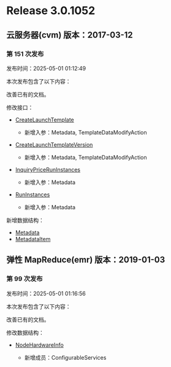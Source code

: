 # Release 3.0.1052

## 云服务器(cvm) 版本：2017-03-12

### 第 151 次发布

发布时间：2025-05-01 01:12:49

本次发布包含了以下内容：

改善已有的文档。

修改接口：

* [CreateLaunchTemplate](https://cloud.tencent.com/document/api/213/66327)

	* 新增入参：Metadata, TemplateDataModifyAction

* [CreateLaunchTemplateVersion](https://cloud.tencent.com/document/api/213/66326)

	* 新增入参：Metadata, TemplateDataModifyAction

* [InquiryPriceRunInstances](https://cloud.tencent.com/document/api/213/15726)

	* 新增入参：Metadata

* [RunInstances](https://cloud.tencent.com/document/api/213/15730)

	* 新增入参：Metadata


新增数据结构：

* [Metadata](https://cloud.tencent.com/document/api/213/15753#Metadata)
* [MetadataItem](https://cloud.tencent.com/document/api/213/15753#MetadataItem)



## 弹性 MapReduce(emr) 版本：2019-01-03

### 第 99 次发布

发布时间：2025-05-01 01:16:56

本次发布包含了以下内容：

改善已有的文档。

修改数据结构：

* [NodeHardwareInfo](https://cloud.tencent.com/document/api/589/33981#NodeHardwareInfo)

	* 新增成员：ConfigurableServices




